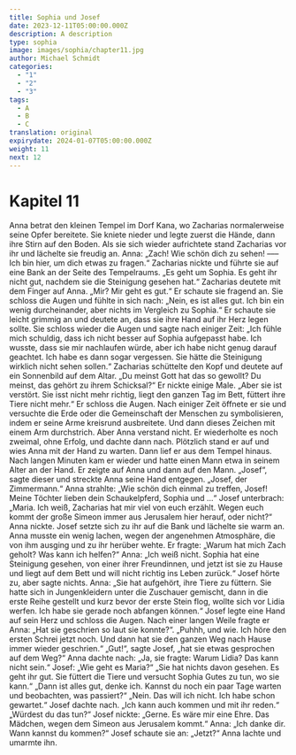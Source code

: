 ```yaml
---
title: Sophia und Josef
date: 2023-12-11T05:00:00.000Z
description: A description
type: sophia
image: images/sophia/chapter11.jpg
author: Michael Schmidt
categories:
  - "1"
  - "2"
  - "3"
tags:
  - A
  - B
  - C
translation: original
expirydate: 2024-01-07T05:00:00.000Z
weight: 11
next: 12
---
```


# Kapitel 11

Anna betrat den kleinen Tempel im Dorf Kana, wo Zacharias normalerweise seine Opfer bereitete.
Sie kniete nieder und legte zuerst die Hände, dann ihre Stirn auf den Boden.
Als sie sich wieder aufrichtete stand Zacharias vor ihr und lächelte sie freudig an.
Anna: „Zach! Wie schön dich zu sehen! ––– Ich bin hier, um dich etwas zu fragen.“
Zacharias nickte und führte sie auf eine Bank an der Seite des Tempelraums.
„Es geht um Sophia.
Es geht ihr nicht gut, nachdem sie die Steinigung gesehen hat.“
Zacharias deutete mit dem Finger auf Anna.
„Mir? Mir geht es gut.“
Er schaute sie fragend an.
Sie schloss die Augen und fühlte in sich nach: „Nein, es ist alles gut.
Ich bin ein wenig durcheinander, aber nichts im Vergleich zu Sophia.“
Er schaute sie leicht grimmig an und deutete an, dass sie ihre Hand auf ihr Herz legen sollte.
Sie schloss wieder die Augen und sagte nach einiger Zeit: „Ich fühle mich schuldig, dass ich nicht besser auf Sophia aufgepasst habe.
Ich wusste, dass sie mir nachlaufen würde, aber ich habe nicht genug darauf geachtet.
Ich habe es dann sogar vergessen.
Sie hätte die Steinigung wirklich nicht sehen sollen.“
Zacharias schüttelte den Kopf und deutete auf ein Sonnenbild auf dem Altar.
„Du meinst Gott hat das so gewollt? Du meinst, das gehört zu ihrem Schicksal?“
Er nickte einige Male.
„Aber sie ist verstört.
Sie isst nicht mehr richtig, liegt den ganzen Tag im Bett, füttert ihre Tiere nicht mehr.“
Er schloss die Augen.
Nach einiger Zeit öffnete er sie und versuchte die Erde oder die Gemeinschaft der Menschen zu symbolisieren, indem er seine Arme kreisrund ausbreitete.
Und dann dieses Zeichen mit einem Arm durchstrich.
Aber Anna verstand nicht.
Er wiederholte es noch zweimal, ohne Erfolg, und dachte dann nach.
Plötzlich stand er auf und wies Anna mit der Hand zu warten.
Dann lief er aus dem Tempel hinaus.
Nach langen Minuten kam er wieder und hatte einen Mann etwa in seinem Alter an der Hand.
Er zeigte auf Anna und dann auf den Mann.
„Josef“, sagte dieser und streckte Anna seine Hand entgegen.
„Josef, der Zimmermann.“
Anna strahlte: „Wie schön dich einmal zu treffen, Josef! Meine Töchter lieben dein Schaukelpferd, Sophia und …“
Josef unterbrach: „Maria.
Ich weiß, Zacharias hat mir viel von euch erzählt.
Wegen euch kommt der große Simeon immer aus Jerusalem hier herauf, oder nicht?“
Anna nickte.
Josef setzte sich zu ihr auf die Bank und lächelte sie warm an.
Anna musste ein wenig lachen, wegen der angenehmen Atmosphäre, die von ihm ausging und zu ihr herüber wehte.
Er fragte: „Warum hat mich Zach geholt? Was kann ich helfen?“
Anna: „Ich weiß nicht.
Sophia hat eine Steinigung gesehen, von einer ihrer Freundinnen, und jetzt ist sie zu Hause und liegt auf dem Bett und will nicht richtig ins Leben zurück.“
Josef hörte zu, aber sagte nichts.
Anna: „Sie hat aufgehört, ihre Tiere zu füttern.
Sie hatte sich in Jungenkleidern unter die Zuschauer gemischt, dann in die erste Reihe gestellt und kurz bevor der erste Stein flog, wollte sich vor Lidia werfen.
Ich habe sie gerade noch abfangen können.“
Josef legte eine Hand auf sein Herz und schloss die Augen.
Nach einer langen Weile fragte er Anna: „Hat sie geschrien so laut sie konnte?“.
„Puhhh, und wie.
Ich höre den ersten Schrei jetzt noch.
Und dann hat sie den ganzen Weg nach Hause immer wieder geschrien.“
„Gut!“, sagte Josef, „hat sie etwas gesprochen auf dem Weg?“
Anna dachte nach: „Ja, sie fragte: Warum Lidia? Das kann nicht sein.“
Josef: „Wie geht es Maria?“
„Sie hat nichts davon gesehen.
Es geht ihr gut.
Sie füttert die Tiere und versucht Sophia Gutes zu tun, wo sie kann.“
„Dann ist alles gut, denke ich.
Kannst du noch ein paar Tage warten und beobachten, was passiert?“
„Nein.
Das will ich nicht.
Ich habe schon gewartet.“
Josef dachte nach.
„Ich kann auch kommen und mit ihr reden.“
„Würdest du das tun?“
Josef nickte: „Gerne.
Es wäre mir eine Ehre.
Das Mädchen, wegen dem Simeon aus Jerusalem kommt.“
Anna: „Ich danke dir.
Wann kannst du kommen?“
Josef schaute sie an: „Jetzt?“
Anna lachte und umarmte ihn.
